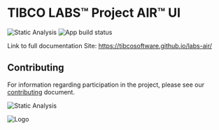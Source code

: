 # TIBCO LABS™ Project AIR™ UI

![Static Analysis](https://github.com/TIBCOSoftware/labs-air-ui/workflows/Static%20Analysis/badge.svg)
![App build status](https://github.com/TIBCOSoftware/labs-air-ui/workflows/Project%20Air%20UI/badge.svg)

Link to full documentation Site: <https://tibcosoftware.github.io/labs-air/>

## Contributing

For information regarding participation in the project, please see our
[contributing](https://github.com/TIBCOSoftware/labs-air/blob/master/CONTRIBUTING.md)
document.

![Static Analysis](https://github.com/TIBCOSoftware/labs-air-ui/workflows/Static%20Analysis/badge.svg)

![Logo](https://tibcosoftware.github.io/TIBCO-LABS/about/tibcolabs-brand.png "Labs Logo")
